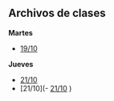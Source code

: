 ## Archivos de clases
**Martes**
- [19/10](https://codesandbox.io/s/clase-martes-19-10-21-rvpc0) 

**Jueves**
- [21/10](https://codesandbox.io/s/especificidad-rvpc0) 
- [21/10](- [21/10](https://codesandbox.io/s/especificidad-rvpc0) ) 
